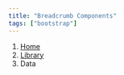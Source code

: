 ```yaml
---
title: "Breadcrumb Components"
tags: ["bootstrap"]
---
```


<nav aria-label="breadcrumb">
    <ol class="breadcrumb">
        <li class="breadcrumb-item"><a href="#">Home</a></li>
        <li class="breadcrumb-item"><a href="#">Library</a></li>
        <li class="breadcrumb-item active" aria-current="page">Data</li>
    </ol>
</nav>
